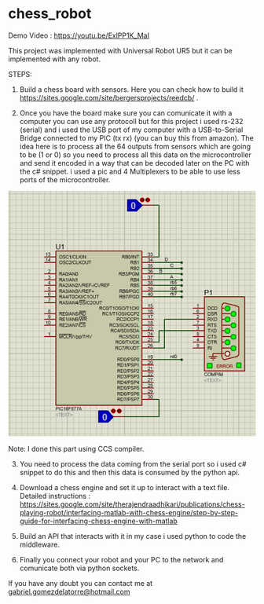 # chess_robot

Demo Video : https://youtu.be/ExlPP1K_MaI

This project was implemented with Universal Robot UR5 but it can be implemented with any robot.

STEPS:

1) Build a chess board with sensors. Here you can check how to build it https://sites.google.com/site/bergersprojects/reedcb/ .

2) Once you have the board make sure you can comunicate it with a computer you can use any protocoll but for this project i used rs-232 (serial) and i used the USB port of my computer with a USB-to-Serial Bridge connected to my PIC (tx rx) (you can buy this from amazon).
The idea here is to process all the 64 outputs from sensors which are going to be (1 or 0) so you need to process all this data on the microcontroller and send it encoded in a way that can be decoded later on the PC with the c# snippet. i used a pic and 4 Multiplexers to be able to use less ports of the microcontroller. 

![alt text](https://github.com/gabrielggg/chess_robot/blob/master/img/microcontroller.png)

Note: I done this part using CCS compiler.

3) You need to process the data coming from the serial port so i used c# snippet to do this and then this data is consumed by the python api.

4) Download a chess engine and set it up to interact with a text file. Detailed instructions : https://sites.google.com/site/therajendraadhikari/publications/chess-playing-robot/interfacing-matlab-with-chess-engine/step-by-step-guide-for-interfacing-chess-engine-with-matlab

5) Build an API that interacts with it in my case i used python to code the middleware.

6) Finally you connect your robot and your PC to the network and comunicate both via python sockets.

If you have any doubt you can contact me at gabriel.gomezdelatorre@hotmail.com





  
  

